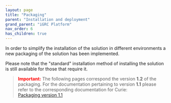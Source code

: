 ```yaml
---
layout: page
title: "Packaging"
parent: "Installation and deployment"
grand_parent: "iGRC Platform"
nav_order: 6
has_children: true
---
```


In order to simplify the installation of the solution in different environments a new packaging of the solution has been implemented.  

Please note that the "standard" installation method of installing the solution is still available for those that require it.  

> <span style="color:red">**Important:**</span> The following pages correspond the version **1.2** of the packaging. For the documentation pertaining to version **1.1** please refer to the corresponding documentation for Curie:  
> [Packaging version 1.1](https://documentation.brainwavegrc.com/Curie/docs/igrc-platform/installation-and-deployment/packaging/)
